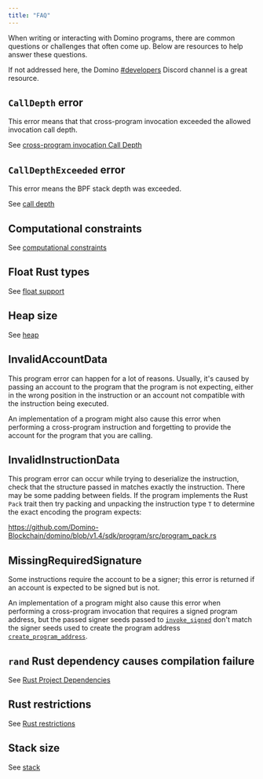 ```yaml
---
title: "FAQ"
---
```


When writing or interacting with Domino programs, there are common questions or
challenges that often come up. Below are resources to help answer these
questions.

If not addressed here, the Domino [#developers](https://discord.gg/RxeGBH)
Discord channel is a great resource.

## `CallDepth` error

This error means that that cross-program invocation exceeded the allowed
invocation call depth.

See [cross-program invocation Call
Depth](developing/programming-model/calling-between-programs.md#call-depth)

## `CallDepthExceeded` error

This error means the BPF stack depth was exceeded.

See [call depth](overview.md#call-depth)

## Computational constraints

See [computational
constraints](developing/programming-model/runtime.md#compute-budget)

## Float Rust types

See [float support](overview.md#float-support)

## Heap size

See [heap](overview.md#heap)

## InvalidAccountData

This program error can happen for a lot of reasons. Usually, it's caused by
passing an account to the program that the program is not expecting, either in
the wrong position in the instruction or an account not compatible with the
instruction being executed.

An implementation of a program might also cause this error when performing a
cross-program instruction and forgetting to provide the account for the program
that you are calling.

## InvalidInstructionData

This program error can occur while trying to deserialize the instruction, check
that the structure passed in matches exactly the instruction. There may be some
padding between fields. If the program implements the Rust `Pack` trait then try
packing and unpacking the instruction type `T` to determine the exact encoding
the program expects:

https://github.com/Domino-Blockchain/domino/blob/v1.4/sdk/program/src/program_pack.rs

## MissingRequiredSignature

Some instructions require the account to be a signer; this error is returned if
an account is expected to be signed but is not.

An implementation of a program might also cause this error when performing a
cross-program invocation that requires a signed program address, but the passed
signer seeds passed to [`invoke_signed`](developing/programming-model/calling-between-programs.md)
don't match the signer seeds used to create the program address
[`create_program_address`](developing/programming-model/calling-between-programs.md#program-derived-addresses).

## `rand` Rust dependency causes compilation failure

See [Rust Project Dependencies](developing-rust.md#project-dependencies)

## Rust restrictions

See [Rust restrictions](developing-rust.md#restrictions)

## Stack size

See [stack](overview.md#stack)
